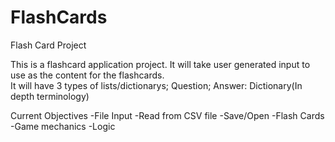 # FlashCards
Flash Card Project

This is a flashcard application project. It will take user generated input to use as the content for the flashcards.  
It will have 3 types of lists/dictionarys; Question; Answer: Dictionary(In depth terminology)

Current Objectives
-File Input
  -Read from CSV file
  -Save/Open
-Flash Cards
  -Game mechanics
  -Logic

